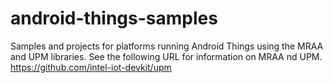 # android-things-samples
Samples and projects for platforms running Android Things
using the MRAA and UPM libraries. See the following URL for information
on MRAA nd UPM.
  https://github.com/intel-iot-devkit/upm
